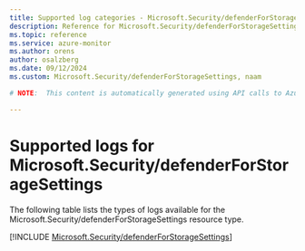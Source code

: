 ```yaml
---
title: Supported log categories - Microsoft.Security/defenderForStorageSettings
description: Reference for Microsoft.Security/defenderForStorageSettings in Azure Monitor Logs.
ms.topic: reference
ms.service: azure-monitor
ms.author: orens
author: osalzberg
ms.date: 09/12/2024
ms.custom: Microsoft.Security/defenderForStorageSettings, naam

# NOTE:  This content is automatically generated using API calls to Azure. Any edits made on these files will be overwritten in the next run of the script. 

---
```





# Supported logs for Microsoft.Security/defenderForStorageSettings  
The following table lists the types of logs available for the Microsoft.Security/defenderForStorageSettings resource type.
  

  
[!INCLUDE [Microsoft.Security/defenderForStorageSettings](~/reusable-content/ce-skilling/azure/includes/azure-monitor/reference/logs/microsoft-security-defenderforstoragesettings-logs-include.md)]  
  

